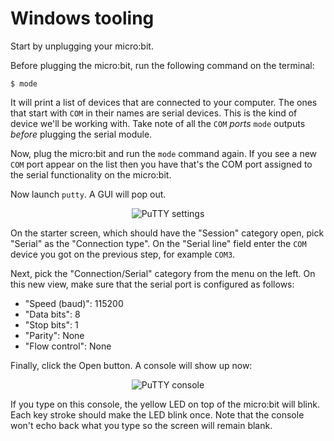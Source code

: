 # Windows tooling

Start by unplugging your micro:bit.

Before plugging the micro:bit, run the following command on the terminal:

``` console
$ mode
```

It will print a list of devices that are connected to your computer. The ones that start with `COM` in
their names are serial devices. This is the kind of device we'll be working with. Take note of all
the `COM` *ports* `mode` outputs *before* plugging the serial module.

Now, plug the micro:bit and run the `mode` command again. If you see a new
`COM` port appear on the list then you have that's the COM port assigned to the
serial functionality on the micro:bit.

Now launch `putty`. A GUI will pop out.

<p align="center">
<img title="PuTTY settings" src="../assets/putty-settings.png">
</p>

On the starter screen, which should have the "Session" category open, pick "Serial" as the
"Connection type". On the "Serial line" field enter the `COM` device you got on the previous step,
for example `COM3`.

Next, pick the "Connection/Serial" category from the menu on the left. On this new view, make sure
that the serial port is configured as follows:

- "Speed (baud)": 115200
- "Data bits": 8
- "Stop bits": 1
- "Parity": None
- "Flow control": None

Finally, click the Open button. A console will show up now:

<p align="center">
<img title="PuTTY console" src="../assets/putty-console.png">
</p>

If you type on this console, the yellow LED on top of the micro:bit will blink. Each key stroke
should make the LED blink once. Note that the console won't echo back what you type so the screen
will remain blank.

